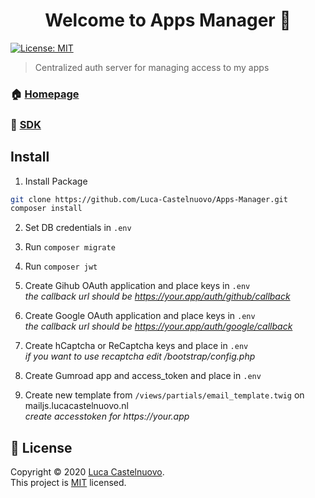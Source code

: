 <h1 align="center">Welcome to Apps Manager 👋</h1>
<p>
  <a href="https://github.com/Luca-Castelnuovo/Auth/blob/master/LICENSE" target="_blank">
    <img alt="License: MIT" src="https://img.shields.io/badge/License-MIT-yellow.svg" />
  </a>
</p>

> Centralized auth server for managing access to my apps

### 🏠 [Homepage](https://apps.lucacastelnuovo.nl)

### 💾 [SDK](https://github.com/luca-castelnuovo/helpers-php#appsclient)

## Install

1. Install Package

```sh
git clone https://github.com/Luca-Castelnuovo/Apps-Manager.git
composer install
```

2. Set DB credentials in `.env`

3. Run `composer migrate`

4. Run `composer jwt`

5. Create Gihub OAuth application and place keys in `.env`  
   _the callback url should be https://your.app/auth/github/callback_

6. Create Google OAuth application and place keys in `.env`  
   _the callback url should be https://your.app/auth/google/callback_

7. Create hCaptcha or ReCaptcha keys and place in `.env`  
   _if you want to use recaptcha edit /bootstrap/config.php_

8. Create Gumroad app and access_token and place in `.env`

8. Create new template from `/views/partials/email_template.twig` on mailjs.lucacastelnuovo.nl  
   _create accesstoken for https://your.app_

## 📝 License

Copyright © 2020 [Luca Castelnuovo](https://github.com/Luca-Castelnuovo).<br />
This project is [MIT](https://github.com/Luca-Castelnuovo/Auth/blob/master/LICENSE) licensed.
